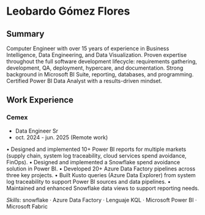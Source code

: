 # Leobardo Gómez Flores

## Summary

Computer Engineer with over 15 years of experience in Business Intelligence, Data Engineering, and Data Visualization. Proven expertise throughout the full software development lifecycle: requirements gathering, development, QA, deployment, hypercare, and documentation. Strong background in Microsoft BI Suite, reporting, databases, and programming. Certified Power BI Data Analyst with a results-driven mindset.

## Work Experience

### Cemex
- Data Engineer Sr
- oct. 2024 - jun. 2025 (Remote work)

• Designed and implemented 10+ Power BI reports for multiple markets (supply chain, system log traceability, cloud services spend avoidance, FinOps).
• Designed and implemented a Snowflake spend avoidance solution in Power BI.
• Developed 20+ Azure Data Factory pipelines across three key projects.
• Built Kusto queries (Azure Data Explorer) from system log traceability to support Power BI sources and data pipelines.
• Maintained and enhanced Snowflake data views to support reporting needs.


*Skills*: snowflake · Azure Data Factory · Lenguaje KQL · Microsoft Power BI · Microsoft Fabric
